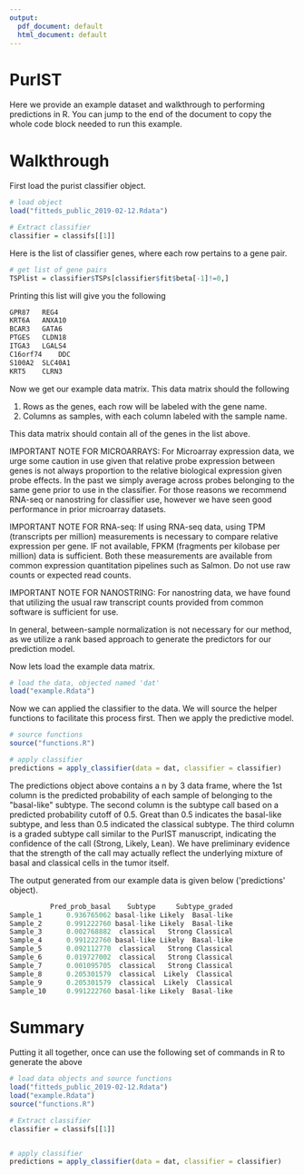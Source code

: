 ```yaml
---
output:
  pdf_document: default
  html_document: default
---
```

# PurIST

Here we provide an example dataset and walkthrough to performing predictions in R.  You can jump to the end of the document to copy the whole code block needed to run this example. 

# Walkthrough
First load the purist classifier object.

```R
# load object
load("fitteds_public_2019-02-12.Rdata")

# Extract classifier 
classifier = classifs[[1]]
```

Here is the list of classifier genes, where each row pertains to a gene pair.  

```R
# get list of gene pairs
TSPlist = classifier$TSPs[classifier$fit$beta[-1]!=0,]

```

Printing this list will give you the following

```R
GPR87	REG4
KRT6A	ANXA10
BCAR3	GATA6
PTGES	CLDN18
ITGA3	LGALS4
C16orf74	DDC
S100A2	SLC40A1
KRT5	CLRN3
```

Now we get our example data matrix.  This data matrix should the following

1.  Rows as the genes, each row will be labeled with the gene name. 
2.  Columns as samples, with each column labeled with the sample name.  

This data matrix should contain all of the genes in the list above.  

IMPORTANT NOTE FOR MICROARRAYS:  For Microarray expression data, we urge some caution in use given that relative probe expression between genes is not always proportion to the relative biological expression given probe effects.   In the past we simply average across probes belonging to the same gene prior to use in the classifier.  For those reasons we recommend RNA-seq or nanostring for classifier use, however we have seen good performance in prior microarray datasets. 

IMPORTANT NOTE FOR RNA-seq:  If using RNA-seq data, using TPM (transcripts per million) measurements is necessary to compare relative expression per gene.  IF not available, FPKM (fragments per kilobase per million) data is sufficient.  Both these measurements are available from common expression quantitation pipelines such as Salmon. Do not use raw counts or expected read counts.  

IMPORTANT NOTE FOR NANOSTRING:  For nanostring data, we have found that utilizing the usual raw transcript counts provided from common software is sufficient for use. 

In general, between-sample normalization is not necessary for our method, as we utilize a rank based approach to generate the predictors for our prediction model.  

Now lets load the example data matrix. 

```R
# load the data, objected named 'dat'
load("example.Rdata")
```

Now we can applied the classifier to the data.  We will source the helper functions to facilitate this process first.  Then we apply the predictive model.  

```R
# source functions
source("functions.R")

# apply classifier
predictions = apply_classifier(data = dat, classifier = classifier)
```

The predictions object above contains a n by 3 data frame, where the 1st column is the predicted probability of each sample  of belonging to the "basal-like" subtype.  The second column is the subtype call based on a predicted probability cutoff of 0.5.  Great than 0.5 indicates the basal-like subtype, and less than 0.5 indicated the classical subtype.  The third column is a graded subtype call similar to the PurIST manuscript, indicating the confidence of the call (Strong, Likely, Lean).  We have preliminary evidence that the strength of the call may actually reflect the underlying mixture of basal and classical cells in the tumor itself.  

The output generated from our example data is given below ('predictions' object).  


```R
          Pred_prob_basal    Subtype     Subtype_graded
Sample_1      0.936765062 basal-like Likely  Basal-like
Sample_2      0.991222760 basal-like Likely  Basal-like
Sample_3      0.002768882  classical   Strong Classical
Sample_4      0.991222760 basal-like Likely  Basal-like
Sample_5      0.092112770  classical   Strong Classical
Sample_6      0.019727002  classical   Strong Classical
Sample_7      0.001095705  classical   Strong Classical
Sample_8      0.205301579  classical  Likely  Classical
Sample_9      0.205301579  classical  Likely  Classical
Sample_10     0.991222760 basal-like Likely  Basal-like
```

# Summary

Putting it all together, once can use the following set of commands in R to generate the above

```R
# load data objects and source functions
load("fitteds_public_2019-02-12.Rdata")
load("example.Rdata")
source("functions.R")

# Extract classifier 
classifier = classifs[[1]]


# apply classifier 
predictions = apply_classifier(data = dat, classifier = classifier)
```
